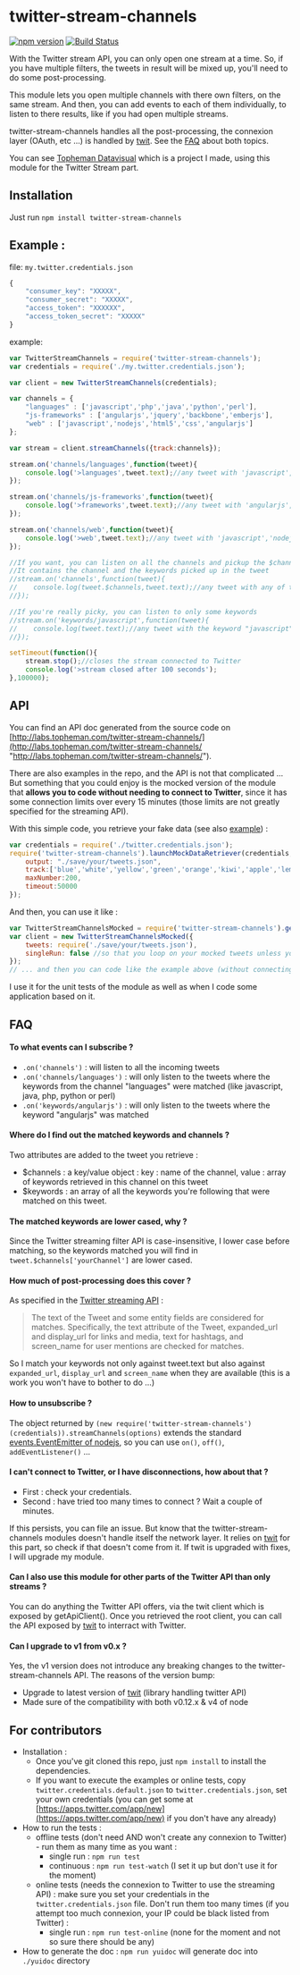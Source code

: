 twitter-stream-channels
=======================

[![npm version](https://badge.fury.io/js/twitter-stream-channels.svg)](https://www.npmjs.com/package/twitter-stream-channels)
[![Build Status](https://travis-ci.org/topheman/twitter-stream-channels.svg?branch=master)](https://travis-ci.org/topheman/twitter-stream-channels)

With the Twitter stream API, you can only open one stream at a time. So, if you have multiple filters, the tweets in result will be mixed up, you'll need to do some post-processing.

This module lets you open multiple channels with there own filters, on the same stream. And then, you can add events to each of them individually, to listen to there results, like if you had open multiple streams.

twitter-stream-channels handles all the post-processing, the connexion layer (OAuth, etc ...) is handled by [twit](https://github.com/ttezel/twit). See the [FAQ](https://github.com/topheman/twitter-stream-channels#faq) about both topics.

You can see [Topheman Datavisual](http://topheman-datavisual.herokuapp.com/) which is a project I made, using this module for the Twitter Stream part.

## Installation

Just run `npm install twitter-stream-channels`

## Example :

file: `my.twitter.credentials.json`

```js
{
	"consumer_key": "XXXXX",
	"consumer_secret": "XXXXX",
	"access_token": "XXXXXX",
	"access_token_secret": "XXXXX"
}
```

example:

```js
var TwitterStreamChannels = require('twitter-stream-channels');
var credentials = require('./my.twitter.credentials.json');

var client = new TwitterStreamChannels(credentials);

var channels = {
	"languages" : ['javascript','php','java','python','perl'],
	"js-frameworks" : ['angularjs','jquery','backbone','emberjs'],
	"web" : ['javascript','nodejs','html5','css','angularjs']
};

var stream = client.streamChannels({track:channels});

stream.on('channels/languages',function(tweet){
    console.log('>languages',tweet.text);//any tweet with 'javascript','php','java','python','perl'
});

stream.on('channels/js-frameworks',function(tweet){
    console.log('>frameworks',tweet.text);//any tweet with 'angularjs','jquery','backbone','emberjs'
});

stream.on('channels/web',function(tweet){
    console.log('>web',tweet.text);//any tweet with 'javascript','nodejs','html5','css','angularjs'
});

//If you want, you can listen on all the channels and pickup the $channels added by the module
//It contains the channel and the keywords picked up in the tweet
//stream.on('channels',function(tweet){
//    console.log(tweet.$channels,tweet.text);//any tweet with any of the keywords above
//});

//If you're really picky, you can listen to only some keywords
//stream.on('keywords/javascript',function(tweet){
//    console.log(tweet.text);//any tweet with the keyword "javascript"
//});

setTimeout(function(){
    stream.stop();//closes the stream connected to Twitter
	console.log('>stream closed after 100 seconds');
},100000);
```

## API

You can find an API doc generated from the source code on [http://labs.topheman.com/twitter-stream-channels/](http://labs.topheman.com/twitter-stream-channels/ "http://labs.topheman.com/twitter-stream-channels/").

There are also examples in the repo, and the API is not that complicated ... But something that you could enjoy is the mocked version of the module that **allows you to code without needing to connect to Twitter**, since it has some connection limits over every 15 minutes (those limits are not greatly specified for the streaming API).

With this simple code, you retrieve your fake data (see also [example](./examples/online/retrieveMockTweets.js "example")) :

```js
var credentials = require('./twitter.credentials.json');
require('twitter-stream-channels').launchMockDataRetriever(credentials,{
	output: "./save/your/tweets.json",
	track:['blue','white','yellow','green','orange','kiwi','apple','lemon','coconut','Luke','Leia','Han','Yoda'],
	maxNumber:200,
	timeout:50000
});
```

And then, you can use it like :

```js
var TwitterStreamChannelsMocked = require('twitter-stream-channels').getMockedClass();
var client = new TwitterStreamChannelsMocked({
	tweets: require('./save/your/tweets.json'),
	singleRun: false //so that you loop on your mocked tweets unless you call .stop() (if put at true, emulates a disconnection from twitter)
});
// ... and then you can code like the example above (without connecting to twitter)
```

I use it for the unit tests of the module as well as when I code some application based on it.

## FAQ

#### To what events can I subscribe ?

* `.on('channels')` : will listen to all the incoming tweets
* `.on('channels/languages')` : will only listen to the tweets where the keywords from the channel "languages" were matched (like javascript, java, php, python or perl)
* `.on('keywords/angularjs')` : will only listen to the tweets where the keyword "angularjs" was matched

#### Where do I find out the matched keywords and channels ?

Two attributes are added to the tweet you retrieve :

* $channels : a key/value object : key : name of the channel, value : array of keywords retrieved in this channel on this tweet
* $keywords : an array of all the keywords you're following that were matched on this tweet.


#### The matched keywords are lower cased, why ?

Since the Twitter streaming filter API is case-insensitive, I lower case before matching, so the keywords matched you will find in `tweet.$channels['yourChannel']` are lower cased.

#### How much of post-processing does this cover ?

As specified in the [Twitter streaming API](https://dev.twitter.com/docs/streaming-apis/parameters#track) :

> The text of the Tweet and some entity fields are considered for matches. Specifically, the text attribute of the Tweet, expanded_url and display_url for links and media, text for hashtags, and screen_name for user mentions are checked for matches.

So I match your keywords not only against tweet.text but also against `expanded_url`, `display_url` and `screen_name` when they are available (this is a work you won't have to bother to do ...)

#### How to unsubscribe ?

The object returned by `(new require('twitter-stream-channels')(credentials)).streamChannels(options)` extends the standard [events.EventEmitter of nodejs](http://nodejs.org/api/events.html), so you can use `on()`, `off()`, `addEventListener()` ...

#### I can't connect to Twitter, or I have disconnections, how about that ?

* First : check your credentials.
* Second : have tried too many times to connect ? Wait a couple of minutes.

If this persists, you can file an issue. But know that the twitter-stream-channels modules doesn't handle itself the network layer. It relies on [twit](https://github.com/ttezel/twit) for this part, so check if that doesn't come from it. If twit is upgraded with fixes, I will upgrade my module.

#### Can I also use this module for other parts of the Twitter API than only streams ?

You can do anything the Twitter API offers, via the twit client which is exposed by getApiClient(). Once you retrieved the root client, you can call the API exposed by [twit](https://github.com/ttezel/twit) to interract with Twitter.

#### Can I upgrade to v1 from v0.x ?

Yes, the v1 version does not introduce any breaking changes to the twitter-stream-channels API. The reasons of the version bump:

* Upgrade to latest version of [twit](https://github.com/ttezel/twit) (library handling twitter API)
* Made sure of the compatibility with both v0.12.x & v4 of node

## For contributors

* Installation :
	* Once you've git cloned this repo, just `npm install` to install the dependencies.
	* If you want to execute the examples or online tests, copy `twitter.credentials.default.json` to `twitter.credentials.json`, set your own credentials (you can get some at [https://apps.twitter.com/app/new](https://apps.twitter.com/app/new) if you don't have any already)
* How to run the tests : 
	* offline tests (don't need AND won't create any connexion to Twitter) - run them as many time as you want :
		* single run : `npm run test`
		* continuous : `npm run test-watch` (I set it up but don't use it for the moment)
	* online tests (needs the connexion to Twitter to use the streaming API) : make sure you set your credentials in the `twitter.credentials.json` file. Don't run them too many times (if you attempt too much connexion, your IP could be black listed from Twitter) :
		* single run : `npm run test-online` (none for the moment and not so sure there should be any)
* How to generate the doc : `npm run yuidoc` will generate doc into `./yuidoc` directory
